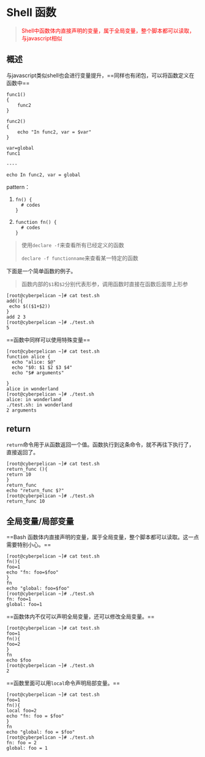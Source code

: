 # Shell 函数

> <font color="red">Shell中函数体内直接声明的变量，属于全局变量，整个脚本都可以读取，与javascript相似</font>

## 概述

与javascript类似shell也会进行变量提升，==同样也有闭包，可以将函数定义在函数中==

```
func1()
{
    func2
}

func2()
{
    echo "In func2, var = $var"
}

var=global
func1

----

echo In func2, var = global
```

pattern：

1. ```
   fn() {
     # codes
   }
   ```

2. ```
   function fn() {
     # codes
   }
   ```

> 使用`declare -f`来查看所有已经定义的函数
>
> `declare -f functionname`来查看某一特定的函数

下面是一个简单函数的例子。

> 函数内部的`$1`和`$2`分别代表形参，调用函数时直接在函数后面带上形参

```
[root@cyberpelican ~]# cat test.sh 
add(){
 echo $(($1+$2))
}
add 2 3
[root@cyberpelican ~]# ./test.sh 
5
```

==函数中同样可以使用特殊变量==

```
[root@cyberpelican ~]# cat test.sh 
function alice {
  echo "alice: $@"
  echo "$0: $1 $2 $3 $4"
  echo "$# arguments"

}
alice in wonderland
[root@cyberpelican ~]# ./test.sh 
alice: in wonderland
./test.sh: in wonderland  
2 arguments
```

## return

`return`命令用于从函数返回一个值。函数执行到这条命令，就不再往下执行了，直接返回了。

```
[root@cyberpelican ~]# cat test.sh 
return_func (){
return 10
}
return_func
echo "return_func $?" 
[root@cyberpelican ~]# ./test.sh 
return_func 10
```

## 全局变量/局部变量

==Bash 函数体内直接声明的变量，属于全局变量，整个脚本都可以读取。这一点需要特别小心。==

```
[root@cyberpelican ~]# cat test.sh 
fn(){
foo=1
echo "fn: foo=$foo"
}
fn
echo "global: foo=$foo"
[root@cyberpelican ~]# ./test.sh 
fn: foo=1
global: foo=1
```

==函数体内不仅可以声明全局变量，还可以修改全局变量。==

```
[root@cyberpelican ~]# cat test.sh 
foo=1
fn(){
foo=2
}
fn
echo $foo
[root@cyberpelican ~]# ./test.sh 
2
```

==函数里面可以用`local`命令声明局部变量。==

```
[root@cyberpelican ~]# cat test.sh 
foo=1
fn(){
local foo=2
echo "fn: foo = $foo"
}
fn
echo "global: foo = $foo"
[root@cyberpelican ~]# ./test.sh 
fn: foo = 2
global: foo = 1
```

